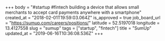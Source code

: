 +++
body = "#startup #fintech building a device that allows small merchants to accept card payments anywhere with a smartphone"
created_at = "2018-02-01T19:59:03.064Z"
is_approved = true
job_board_url = "https://sumup.com/careers/positions/"
latitude = 52.5197018
longitude = 13.4127558
slug = "sumup"
tags = ["startup", "fintech"]
title = "SumUp"
updated_at = "2019-06-16T10:36:08.536Z"
+++
